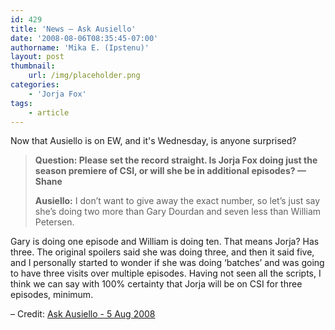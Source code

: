 ```yaml
---
id: 429
title: 'News — Ask Ausiello'
date: '2008-08-06T08:35:45-07:00'
authorname: 'Mika E. (Ipstenu)'
layout: post
thumbnail:
    url: /img/placeholder.png
categories:
    - 'Jorja Fox'
tags:
    - article
---
```


Now that Ausiello is on EW, and it's Wednesday, is anyone surprised?

> **Question: Please set the record straight. Is Jorja Fox doing just the season premiere of CSI, or will she be in additional episodes?  — Shane**
>
> **Ausiello:** I don’t want to give away the exact number, so let’s just say she’s doing two more than Gary Dourdan and seven less than William Petersen.

Gary is doing one episode and William is doing ten. That means Jorja? Has three. The original spoilers said she was doing three, and then it said five, and I personally started to wonder if she was doing ‘batches’ and was going to have three visits over multiple episodes. Having not seen all the scripts, I think we can say with 100% certainty that Jorja will be on CSI for three episodes, minimum.

– Credit: [Ask Ausiello - 5 Aug 2008](http://ausiellofiles.ew.com/2008/08/ask-ausiello-sp.html)
